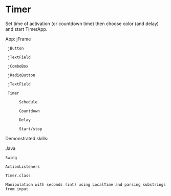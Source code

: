 # Timer
Set time of activation (or countdown time) then choose color (and delay) and start TimerApp.

App: 
     jFrame

     jButton

     jTextField

     jComboBox

     jRadioButton

     jTextField

     Timer

          Schedule

          Countdown

          Delay

          Start/stop
          


Demonstrated skills:


Java 

    Swing

    ActionListeners

    Timer.class

    Manipulation with seconds (int) using LocalTime and parsing substrings from input

